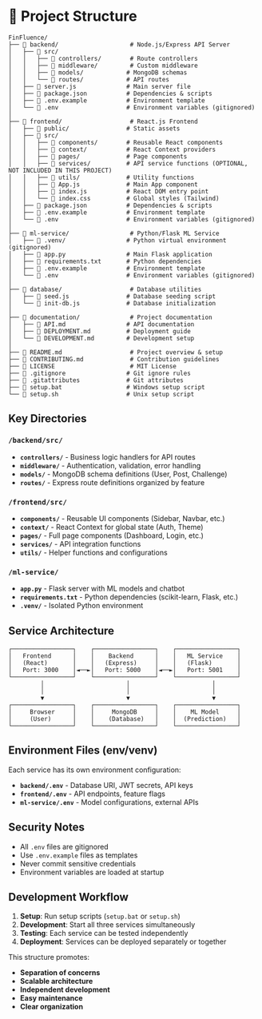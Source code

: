 # 📁 Project Structure

```
FinFluence/
├── 📁 backend/                    # Node.js/Express API Server
│   ├── 📁 src/
│   │   ├── 📁 controllers/        # Route controllers
│   │   ├── 📁 middleware/         # Custom middleware
│   │   ├── 📁 models/            # MongoDB schemas
│   │   └── 📁 routes/            # API routes
│   ├── 📄 server.js              # Main server file
│   ├── 📄 package.json           # Dependencies & scripts
│   ├── 📄 .env.example           # Environment template
│   └── 📄 .env                   # Environment variables (gitignored)
│
├── 📁 frontend/                   # React.js Frontend
│   ├── 📁 public/                # Static assets
│   ├── 📁 src/
│   │   ├── 📁 components/        # Reusable React components
│   │   ├── 📁 context/           # React Context providers
│   │   ├── 📁 pages/             # Page components
│   │   ├── 📁 services/          # API service functions (OPTIONAL, NOT INCLUDED IN THIS PROJECT)
│   │   ├── 📁 utils/             # Utility functions
│   │   ├── 📄 App.js             # Main App component
│   │   ├── 📄 index.js           # React DOM entry point
│   │   └── 📄 index.css          # Global styles (Tailwind)
│   ├── 📄 package.json           # Dependencies & scripts
│   ├── 📄 .env.example           # Environment template
│   └── 📄 .env                   # Environment variables (gitignored)
│
├── 📁 ml-service/                 # Python/Flask ML Service
│   ├── 📁 .venv/                 # Python virtual environment (gitignored)
│   ├── 📄 app.py                 # Main Flask application
│   ├── 📄 requirements.txt       # Python dependencies
│   ├── 📄 .env.example           # Environment template
│   └── 📄 .env                   # Environment variables (gitignored)
│
├── 📁 database/                   # Database utilities
│   ├── 📄 seed.js                # Database seeding script
│   └── 📄 init-db.js             # Database initialization
│
├── 📁 documentation/              # Project documentation
│   ├── 📄 API.md                 # API documentation
│   ├── 📄 DEPLOYMENT.md          # Deployment guide
│   └── 📄 DEVELOPMENT.md         # Development setup
│
├── 📄 README.md                   # Project overview & setup
├── 📄 CONTRIBUTING.md             # Contribution guidelines
├── 📄 LICENSE                     # MIT License
├── 📄 .gitignore                 # Git ignore rules
├── 📄 .gitattributes             # Git attributes
├── 📄 setup.bat                  # Windows setup script
└── 📄 setup.sh                   # Unix setup script
```

## Key Directories

### `/backend/src/`
- **`controllers/`** - Business logic handlers for API routes
- **`middleware/`** - Authentication, validation, error handling
- **`models/`** - MongoDB schema definitions (User, Post, Challenge)
- **`routes/`** - Express route definitions organized by feature

### `/frontend/src/`
- **`components/`** - Reusable UI components (Sidebar, Navbar, etc.)
- **`context/`** - React Context for global state (Auth, Theme)
- **`pages/`** - Full page components (Dashboard, Login, etc.)
- **`services/`** - API integration functions
- **`utils/`** - Helper functions and configurations

### `/ml-service/`
- **`app.py`** - Flask server with ML models and chatbot
- **`requirements.txt`** - Python dependencies (scikit-learn, Flask, etc.)
- **`.venv/`** - Isolated Python environment

## Service Architecture

```
┌─────────────────┐    ┌─────────────────┐    ┌─────────────────┐
│   Frontend      │    │    Backend      │    │   ML Service    │
│   (React)       │    │   (Express)     │    │   (Flask)       │
│   Port: 3000    │◄──►│   Port: 5000    │◄──►│   Port: 5001    │
└─────────────────┘    └─────────────────┘    └─────────────────┘
         │                       │                       │
         │                       │                       │
         ▼                       ▼                       ▼
┌─────────────────┐    ┌─────────────────┐    ┌─────────────────┐
│     Browser     │    │     MongoDB     │    │    ML Model     │
│     (User)      │    │    (Database)   │    │  (Prediction)   │
└─────────────────┘    └─────────────────┘    └─────────────────┘
```

## Environment Files (env/venv)

Each service has its own environment configuration:

- **`backend/.env`** - Database URI, JWT secrets, API keys
- **`frontend/.env`** - API endpoints, feature flags
- **`ml-service/.env`** - Model configurations, external APIs

## Security Notes

- All `.env` files are gitignored
- Use `.env.example` files as templates
- Never commit sensitive credentials
- Environment variables are loaded at startup

## Development Workflow

1. **Setup**: Run setup scripts (`setup.bat` or `setup.sh`)
2. **Development**: Start all three services simultaneously
3. **Testing**: Each service can be tested independently
4. **Deployment**: Services can be deployed separately or together

This structure promotes:
- **Separation of concerns**
- **Scalable architecture**
- **Independent development**
- **Easy maintenance**
- **Clear organization**